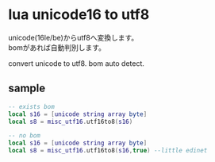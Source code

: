 # lua unicode16 to utf8
unicode(16le/be)からutf8へ変換します。  
bomがあれば自動判別します。

convert unicode to utf8.
bom auto detect.

## sample

```lua
-- exists bom
local s16 = [unicode string array byte]
local s8 = misc_utf16.utf16to8(s16)

-- no bom
local s16 = [unicode string array byte]
local s8 = misc_utf16.utf16to8(s16,true) --little edinet
```